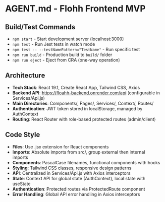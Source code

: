 # AGENT.md - Flohh Frontend MVP

## Build/Test Commands
- `npm start` - Start development server (localhost:3000)
- `npm test` - Run Jest tests in watch mode
- `npm test -- --testNamePattern="TestName"` - Run specific test
- `npm run build` - Production build to `build/` folder
- `npm run eject` - Eject from CRA (one-way operation)

## Architecture
- **Tech Stack**: React 19.1, Create React App, Tailwind CSS, Axios
- **Backend API**: https://floahh-backend.onrender.com/api (configurable in Services/Api.js)
- **Main Directories**: Components/, Pages/, Services/, Context/, Routes/
- **Authentication**: JWT token stored in localStorage, managed by AuthContext
- **Routing**: React Router with role-based protected routes (admin/client)

## Code Style
- **Files**: Use .jsx extension for React components
- **Imports**: Absolute imports from src/, group external then internal imports
- **Components**: PascalCase filenames, functional components with hooks
- **Styling**: Tailwind CSS classes, responsive design patterns
- **API**: Centralized in Services/Api.js with Axios interceptors
- **State**: Context API for global state (AuthContext), local state with useState
- **Authentication**: Protected routes via ProtectedRoute component
- **Error Handling**: Global API error handling in Axios interceptors
